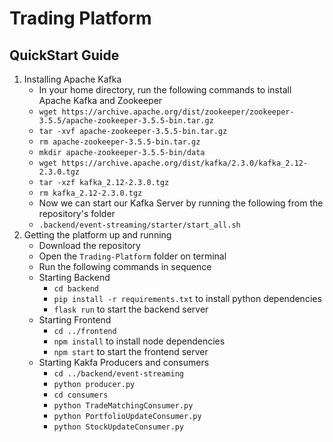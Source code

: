 # Trading Platform

## QuickStart Guide

1. Installing Apache Kafka
	- In your home directory, run the following commands to install Apache Kafka and Zookeeper
	- `wget https://archive.apache.org/dist/zookeeper/zookeeper-3.5.5/apache-zookeeper-3.5.5-bin.tar.gz`
	- `tar -xvf apache-zookeeper-3.5.5-bin.tar.gz`
	- `rm apache-zookeeper-3.5.5-bin.tar.gz`
	- `mkdir apache-zookeeper-3.5.5-bin/data`
	- `wget https://archive.apache.org/dist/kafka/2.3.0/kafka_2.12-2.3.0.tgz`
	- `tar -xzf kafka_2.12-2.3.0.tgz`
	- `rm kafka_2.12-2.3.0.tgz`
	- Now we can start our Kafka Server by running the following from the repository's folder
	- `.backend/event-streaming/starter/start_all.sh`
2. Getting the platform up and running
	- Download the repository
	- Open the `Trading-Platform` folder on terminal
	- Run the following commands in sequence
	- Starting Backend
		- `cd backend`
		- `pip install -r requirements.txt` to install python dependencies
		- `flask run` to start the backend server
	- Starting Frontend
		- `cd ../frontend`
		- `npm install` to install node dependencies
		- `npm start` to start the frontend server
	- Starting Kakfa Producers and consumers
		- `cd ../backend/event-streaming`
		- `python producer.py`
		- `cd consumers`
		- `python TradeMatchingConsumer.py`
		- `python PortfolioUpdateConsumer.py`
		- `python StockUpdateConsumer.py`
	